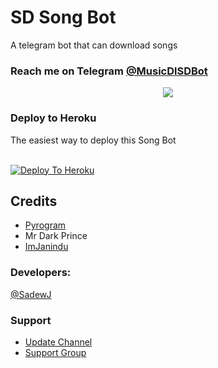 # SD Song Bot

A telegram bot that can download songs

### Reach me on Telegram [@MusicDlSDBot](http://t.me/MusicDlSDBot)

<p align="center">
  <img src="https://telegra.ph/file/b9fbbd4b744428b98d071.jpg">
</p>




### Deploy to Heroku

The easiest way to deploy this Song Bot  <br><br>

[![Deploy To Heroku](https://www.herokucdn.com/deploy/button.svg)](https://heroku.com/deploy?template=https://github.com/Sadew451/SDSongBot)


## Credits

- [Pyrogram](https://github.com/pyrogram)
- Mr Dark Prince
- [ImJanindu](https://github.com/ImJanindu)

### Developers:

[@SadewJ](https://t.me/SadewJ)

### Support 

- [Update Channel](https://t.me/SDBOTs_Inifinity)
- [Support Group](https://t.me/SDBOTz)

